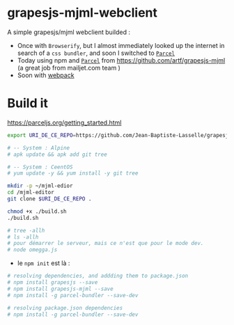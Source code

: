 # grapesjs-mjml-webclient

A simple grapesjs/mjml webclient builded : 
* Once with `Browserify`, but I almost immediately looked up the internet in search of a `css bundler`, and soon I switched to [`Parcel`](https://parceljs.org/getting_started.html)
* Today using npm and  [`Parcel`](https://parceljs.org/getting_started.html) from https://github.com/artf/grapesjs-mjml (a great job from mailjet.com team )
* Soon with [webpack](https://webpack.js.org/)

# Build it

https://parceljs.org/getting_started.html




```bash
export URI_DE_CE_REPO=https://github.com/Jean-Baptiste-Lasselle/grapesjs-mjml-webclient

# -- System : Alpine
# apk update && apk add git tree

# -- System : CeentOS
# yum update -y && yum install -y git tree

mkdir -p ~/mjml-edior
cd /mjml-editor
git clone $URI_DE_CE_REPO . 

chmod +x ./build.sh
./build.sh

# tree -allh
# ls -allh
# pour démarrer le serveur, mais ce n'est que pour le mode dev.
# node omegga.js
```



* le `npm init` est là : 

```bash
# resolving dependencies, and addding them to package.json
# npm install grapesjs --save
# npm install grapesjs-mjml --save 
# npm install -g parcel-bundler --save-dev

# resolving package.json dependencies
# npm install -g parcel-bundler --save-dev

```


